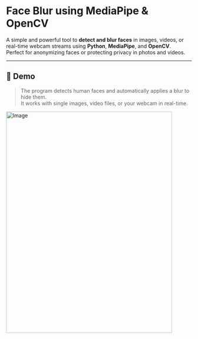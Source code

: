 # Face Blur using MediaPipe & OpenCV

A simple and powerful tool to **detect and blur faces** in images, videos, or real-time webcam streams using **Python**, **MediaPipe**, and **OpenCV**.  
Perfect for anonymizing faces or protecting privacy in photos and videos.

---

## 📸 Demo

> The program detects human faces and automatically applies a blur to hide them.  
> It works with single images, video files, or your webcam in real-time.

<img width="450" height="600" alt="Image" src="https://github.com/user-attachments/assets/c004209e-cdd9-4bfe-8848-08bb1f79e5ea" />
